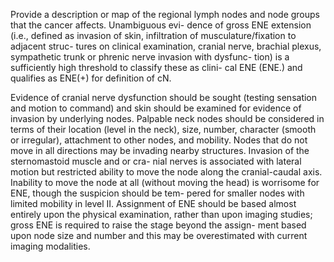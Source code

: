 Provide a description or map of the regional lymph nodes
and node groups that the cancer affects. Unambiguous evi-
dence of gross ENE extension (i.e., defined as invasion of
skin, infiltration of musculature/fixation to adjacent struc-
tures on clinical examination, cranial nerve, brachial plexus,
sympathetic trunk or phrenic nerve invasion with dysfunc-
tion) is a sufficiently high threshold to classify these as clini-
cal ENE (ENE.) and qualifies as ENE(+) for definition of cN.  

Evidence of cranial nerve dysfunction should be sought
(testing sensation and motion to command) and skin should
be examined for evidence of invasion by underlying nodes.
Palpable neck nodes should be considered in terms of their
location (level in the neck), size, number, character (smooth  
or irregular), attachment to other nodes, and mobility. Nodes
that do not move in all directions may be invading nearby
structures. Invasion of the sternomastoid muscle and or cra-
nial nerves is associated with lateral motion but restricted
ability to move the node along the cranial-caudal axis.
Inability to move the node at all (without moving the head) is
worrisome for ENE, though the suspicion should be tem-
pered for smaller nodes with limited mobility in level
II. Assignment of ENE should be based almost entirely upon
the physical examination, rather than upon imaging studies;
gross ENE is required to raise the stage beyond the assign-
ment based upon node size and number and this may be
overestimated with current imaging modalities.
